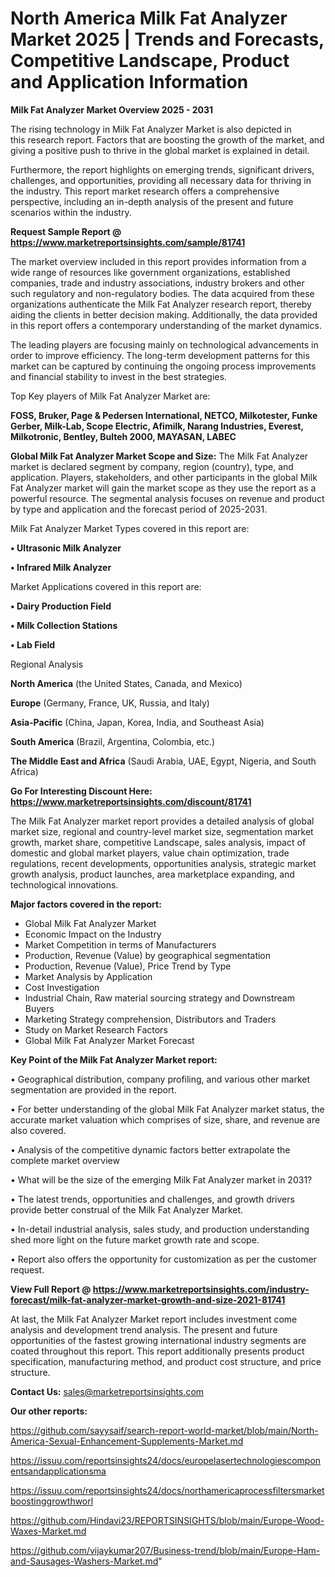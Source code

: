 # North America Milk Fat Analyzer Market 2025 | Trends and Forecasts, Competitive Landscape, Product and Application Information

<Strong> Milk Fat Analyzer Market Overview 2025 - 2031</strong>

The rising technology in Milk Fat Analyzer Market is also depicted in this research report. Factors that are boosting the growth of the market, and giving a positive push to thrive in the global market is explained in detail.

Furthermore, the report highlights on emerging trends, significant drivers, challenges, and opportunities, providing all necessary data for thriving in the industry. This report market research offers a comprehensive perspective, including an in-depth analysis of the present and future scenarios within the industry.

<strong>Request Sample Report @ <a href=https://www.marketreportsinsights.com/sample/81741>https://www.marketreportsinsights.com/sample/81741</a></strong>

The market overview included in this report provides information from a wide range of resources like government organizations, established companies, trade and industry associations, industry brokers and other such regulatory and non-regulatory bodies. The data acquired from these organizations authenticate the Milk Fat Analyzer research report, thereby aiding the clients in better decision making. Additionally, the data provided in this report offers a contemporary understanding of the market dynamics.

The leading players are focusing mainly on technological advancements in order to improve efficiency. The long-term development patterns for this market can be captured by continuing the ongoing process improvements and financial stability to invest in the best strategies.

Top Key players of Milk Fat Analyzer Market are:

<strong>FOSS, Bruker, Page & Pedersen International, NETCO, Milkotester, Funke Gerber, Milk-Lab, Scope Electric, Afimilk, Narang Industries, Everest, Milkotronic, Bentley, Bulteh 2000, MAYASAN, LABEC</strong>

<strong><b>Global Milk Fat Analyzer Market Scope and Size:</b></strong>
The Milk Fat Analyzer market is declared segment by company, region (country), type, and application. Players, stakeholders, and other participants in the global Milk Fat Analyzer market will gain the market scope as they use the report as a powerful resource. The segmental analysis focuses on revenue and product by type and application and the forecast period of 2025-2031.

Milk Fat Analyzer Market Types covered in this report are:

<strong>• Ultrasonic Milk Analyzer

• Infrared Milk Analyzer</strong>

Market Applications covered in this report are:

<strong>• Dairy Production Field

• Milk Collection Stations

• Lab Field</strong> 

Regional Analysis

<strong>North America</strong> (the United States, Canada, and Mexico)

<strong>Europe</strong> (Germany, France, UK, Russia, and Italy)

<strong>Asia-Pacific</strong> (China, Japan, Korea, India, and Southeast Asia)

<strong>South America</strong> (Brazil, Argentina, Colombia, etc.)

<strong>The Middle East and Africa</strong> (Saudi Arabia, UAE, Egypt, Nigeria, and South Africa)

<strong>Go For Interesting Discount Here: <a href=https://www.marketreportsinsights.com/discount/81741>https://www.marketreportsinsights.com/discount/81741</a></strong>

The Milk Fat Analyzer market report provides a detailed analysis of global market size, regional and country-level market size, segmentation market growth, market share, competitive Landscape, sales analysis, impact of domestic and global market players, value chain optimization, trade regulations, recent developments, opportunities analysis, strategic market growth analysis, product launches, area marketplace expanding, and technological innovations.

<strong><b>Major factors covered in the report:</b></strong>
<ul>
  <li>Global Milk Fat Analyzer Market </li>
  <li>Economic Impact on the Industry</li>
  <li>Market Competition in terms of Manufacturers</li>
  <li>Production, Revenue (Value) by geographical segmentation</li>
  <li>Production, Revenue (Value), Price Trend by Type</li>
  <li>Market Analysis by Application</li>
  <li>Cost Investigation</li>
  <li>Industrial Chain, Raw material sourcing strategy and Downstream Buyers</li>
  <li>Marketing Strategy comprehension, Distributors and Traders</li>
  <li>Study on Market Research Factors</li>
  <li>Global Milk Fat Analyzer Market Forecast</li>
</ul>

<strong><b>Key Point of the Milk Fat Analyzer Market report:</b></strong>

• Geographical distribution, company profiling, and various other market segmentation are provided in the report.

• For better understanding of the global Milk Fat Analyzer market status, the accurate market valuation which comprises of size, share, and revenue are also covered.

• Analysis of the competitive dynamic factors better extrapolate the complete market overview

• What will be the size of the emerging Milk Fat Analyzer market in 2031?

• The latest trends, opportunities and challenges, and growth drivers provide better construal of the Milk Fat Analyzer Market.

• In-detail industrial analysis, sales study, and production understanding shed more light on the future market growth rate and scope.

• Report also offers the opportunity for customization as per the customer request.

<strong><b>View Full Report @ <a href=https://www.marketreportsinsights.com/industry-forecast/milk-fat-analyzer-market-growth-and-size-2021-81741>https://www.marketreportsinsights.com/industry-forecast/milk-fat-analyzer-market-growth-and-size-2021-81741</a></b></strong>


At last, the Milk Fat Analyzer Market report includes investment come analysis and development trend analysis. The present and future opportunities of the fastest growing international industry segments are coated throughout this report. This report additionally presents product specification, manufacturing method, and product cost structure, and price structure.

<strong>Contact Us:</strong>
sales@marketreportsinsights.com

<strong>Our other reports:</strong>

<a href=https://github.com/sayysaif/search-report-world-market/blob/main/North-America-Sexual-Enhancement-Supplements-Market.md>https://github.com/sayysaif/search-report-world-market/blob/main/North-America-Sexual-Enhancement-Supplements-Market.md</a>

<a href=https://issuu.com/reportsinsights24/docs/europelasertechnologiescomponentsandapplicationsma>https://issuu.com/reportsinsights24/docs/europelasertechnologiescomponentsandapplicationsma</a>

<a href=https://issuu.com/reportsinsights24/docs/northamericaprocessfiltersmarketboostinggrowthworl>https://issuu.com/reportsinsights24/docs/northamericaprocessfiltersmarketboostinggrowthworl</a>

<a href=https://github.com/Hindavi23/REPORTSINSIGHTS/blob/main/Europe-Wood-Waxes-Market.md>https://github.com/Hindavi23/REPORTSINSIGHTS/blob/main/Europe-Wood-Waxes-Market.md</a>

<a href=https://github.com/vijaykumar207/Business-trend/blob/main/Europe-Ham-and-Sausages-Washers-Market.md>https://github.com/vijaykumar207/Business-trend/blob/main/Europe-Ham-and-Sausages-Washers-Market.md</a>"
